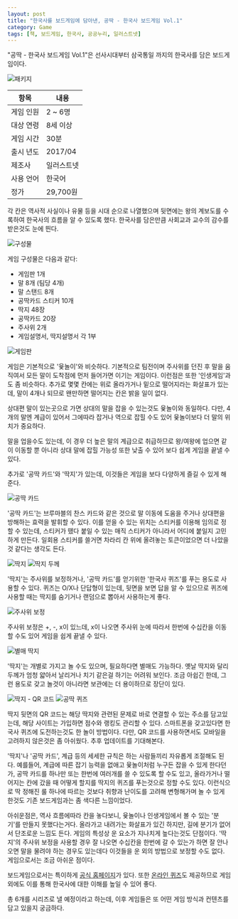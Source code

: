 ```yaml
---
layout: post
title: "한국사를 보드게임에 담아낸, 공딱 - 한국사 보드게임 Vol.1"
category: Game
tags: [책, 보드게임, 한국사, 공공누리, 일러스트넷]
---
```


"공딱 - 한국사 보드게임 Vol.1"은 선사시대부터 삼국통일 까지의 한국사를 담은 보드게임이다.

![패키지](https://lh3.googleusercontent.com/y1OtXrNvYGSVw5KTu8y79QkpuOG6Ca7fBXeP5f6cFVUV0ytcCFMpRX5U6t33yES0bGrH7h7YZA=s640)

항목      | 내용
----------|-------------------
게임 인원 | 2 ~ 6명
대상 연령 | 8세 이상
게임 시간 | 30분
출시 년도 | 2017/04
제조사    | 일러스트넷
사용 언어 | 한국어
정가      | 29,700원

각 칸은 역사적 사실이나 유물 등을 시대 순으로 나열했으며
뒷면에는 왕의 계보도를 수록하여
한국사의 흐름을 알 수 있도록 했다.
한국사를 담은만큼 사회교과 교수의 감수를 받은것도 눈에 띈다.

![구성물](https://lh3.googleusercontent.com/JHFljAXZblTohwU_d_ZyYh83JYw9HSAkH5BpOeD5QTTczTp1NWxXFQWOX5P6icoFiuqibgT-Qg=s640)

게임 구성물은 다음과 같다:

* 게임판 1개
* 말 8개 (팀당 4개)
* 말 스탠드 8개
* 공딱카드 스티커 10개
* 딱지 48장
* 공딱카드 20장
* 주사위 2개
* 게임설명서, 딱지설명서 각 1부

![게임판](https://lh3.googleusercontent.com/NpZ77EBH4IY1nlcxvkGJldqmds3R4FyQkiY_yJOYkkMEeYmlKCay_Q0GbNhev8GbkJUvCEkUPQ=s640)

게임은 기본적으로 '윷놀이'와 비슷하다.
기본적으로 팀전이며 주사위를 던진 후 말을 움직여서 모든 말이 도착점에 먼저 들어가면 이기는 게임이다.
이런점은 또한 '인생게임'과도 좀 비슷하다.
추가로 몇몇 칸에는 위로 올라가거나 밑으로 떨어지라는 화살표가 있는데,
말이 4개나 되므로 왠만하면 떨어지는 칸은 밝을 일이 없다.

상대편 말이 있는곳으로 가면 상대의 말을 잡을 수 있는것도 윷놀이와 동일하다.
다만, 4개의 말엔 계급이 있어서 그에따라 잡거나 역으로 잡힐 수도 있어
윷놀이보다 더 말의 위치가 중요하다.

말을 업을수도 있는데,
이 경우 더 높은 말의 계급으로 취급하므로 왕/여왕에 업으면
같이 이동할 뿐 아니라 상대 말에 잡힐 가능성 또한 낮출 수 있어
보다 쉽게 게임을 끝낼 수 있다.

추가로 '공딱 카드'와 '딱지'가 있는데,
이것들은 게임을 보다 다양하게 즐길 수 있게 해준다.

![공딱 카드](https://lh3.googleusercontent.com/Mew3mQtpnd1IDl7gbKQy89-Qbmh7xFMroEnsP85bwPfG9L7vBBrD2BOxTqS-HocT2mldJ2VMwQ=s640)

'공딱 카드'는 브루마블의 찬스 카드와 같은 것으로
말 이동에 도움을 주거나
상대편을 방해하는 효력을 발휘할 수 있다.
이를 얻을 수 있는 위치는 스티커를 이용해 임의로 정할 수 있는데,
스티커가 뗐다 붙일 수 있는 매직 스티커가 아니라서 어디에 붙일지 고민하게 만든다.
일회용 스티커를 쓸거면 차라리 칸 위에 올려놓는 토큰이었으면 더 나았을것 같다는 생각도 든다.

![딱지](https://lh3.googleusercontent.com/keKyf4G8VcBTcxqUaNi7YT7d3TqZy20aWcmk0CxTreyTH15zjw3vgFAbFkUq9Kmn4DIAIbGokA=h240)
![딱지 두께](https://lh3.googleusercontent.com/qyOtHgK1_ViA0U3y48kFCCPxJaIYS6pUuhuIZ4MTuHgPOSSMkez9XoNci_Yu2bCHyS3nsAQzsw=h240)

'딱지'는 주사위를 보정하거나, '공딱 카드'를 얻기위한 '한국사 퀴즈'를 푸는 용도로 사용할 수 있다.
퀴즈는 O/X나 단답형이 있는데, 뒷면을 보면 답을 알 수 있으므로 퀴즈에 사용할 때는 딱지를 숨기거나 랜덤으로 뽑아서 사용하는게 좋다.

![주사위 보정](https://lh3.googleusercontent.com/Fgdv4vb8RpnjNKAMwLAlCJocRSZkCVF3F5v6XeupJnb4eguWc_rsAfSeGfZt6zXYIjkQFW7wGg=s640)

주사위 보정은 +, -, x이 있느데, x이 나오면 주사위 눈에 따라서 한번에 수십칸을 이동할 수도 있어 게임을 쉽게 끝낼 수 있다.

![별매 딱지](https://lh3.googleusercontent.com/WahRdyktA8Dd3XEuD2A-yO8EK4DrIjFyXjHW9UM8weiDOp1cw3eQ8G_LIVl23ruDs0_N9QoHtQ=s640)

'딱지'는 개별로 가지고 놀 수도 있으며, 필요하다면 별매도 가능하다.
옛날 딱지와 달리 두께가 엄청 얇아서 날리거나 치기 같은걸 하기는 어려워 보인다.
조금 아쉽긴 한데, 그런 용도로 갖고 놀것이 아니라면 보관에는 더 용이하므로 장단이 있다.

![딱지 - QR 코드](https://lh3.googleusercontent.com/QfwKRRRgt2b4yBjRnMXzYfjs5x8LNpkv7iuGAus9EtXvWDBewZa1fDHlecUAhcnem-8QTwt-4w=w320)
![공딱 퀴즈](https://lh3.googleusercontent.com/1HMWx84_2ijoHoUGJlA94gdsCKyXgxPqKXj2yBV94LKiTxxKRLz79hekjRpNtcJ-Mi_ylzNjDw=w320)

딱지 뒷면의 QR 코드는 해당 딱지와 관련된 문제로 바로 연결할 수 있는 주소를 담고있는데,
해당 사이트는 가입하면 점수와 랭킹도 관리할 수 있다.
스마트폰을 갖고있다면 한국사 퀴즈에 도전하는것도 한 놀이 방법이다.
다만, QR 코드를 사용하면서도 모바일을 고려하지 않은것은 좀 아쉬웠다.
추후 업데이트를 기대해본다.

'딱지'나 '공딱 카드', 계급 등의 세세한 규칙은 하는 사람들끼리 자유롭게 조절해도 된다.
예를들어, 계급에 따른 잡기 능력을 없애고 윷놀이처럼 누구든 잡을 수 있게 한다던가,
공딱 카드를 하나만 또는 한번에 여러개를 쓸 수 있도록 할 수도 있고,
올라가거나 떨어지는 칸에 갔을 때 어떻게 할지를 딱지의 퀴즈를 푸는것으로 정할 수도 있다.
이런식으로 딱 정해진 룰 하나에 따르는 것보다 취향과 난이도를 고려해 변형해가며 놀 수 있게 한것도
기존 보드게임과는 좀 색다른 느낌이었다.

아쉬운점은, 역사 흐름에따라 칸을 놓다보니, 윷놀이나 인생게임에서 볼 수 있는 '분기'를 만들지 못했다는거다.
올라가고 내려가는 화살표가 있긴 하지만, 길에 분기가 없어서 단조로운 느낌도 든다.
게임의 특성상 운 요소가 지나치게 높다는것도 단점이다.
'딱지'의 주사위 보정을 사용할 경우 잘 나오면 수십칸을 한번에 갈 수 있는가 하면
잘 안나오면 말을 물려야 하는 경우도 있는데다
이것들을 운 외의 방법으로 보정할 수도 없다.
게임으로서는 조금 아쉬운 점이다.

보드게임으로서는 특이하게 [공식 홈페이지](http://gongddak.com/)가 있다.
또한 [온라인 퀴즈](http://gongddak.com/quiz/)도 제공하므로
게임 외에도 이를 통해 한국사에 대한 이해를 높일 수 있어 좋다.

총 6개를 시리즈로 낼 예정이라고 하는데,
이후 게임들은 또 어떤 게임 방식과 컨텐츠를 담고 있을지 궁금하다.
